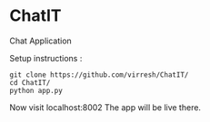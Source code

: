 # ChatIT
Chat Application

Setup instructions :
```
git clone https://github.com/virresh/ChatIT/
cd ChatIT/
python app.py
```

Now visit localhost:8002 
The app will be live there.
